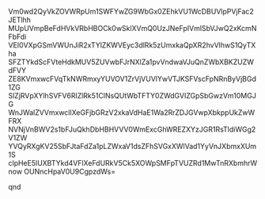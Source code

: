 Vm0wd2QyVkZOVWRpUm1SWFYwZG9WbGx0ZEhkVU1WcDBUVlpPVjFac2JETlhh
MUpUVmpBeFdHVkVRbHBOCk0wSklXVmQ0UzJNeFpIVmlSbVJwQ2xKcmNFbFdi
VEI0VXpGSmVWUnJiR2xTYlZKWVEyc3dlRk5zUmxkaQpXR2hvVlhwS1QyTXha
SFZTYkdScFVteHdkMUV5ZUVwbFJrNXlZa1pvVndwaVJuQnZWbXBKZUZWdFVY
ZE8KVmxwcFVqTkNWRmxyYUVOV1ZrVjVUVlYwVTJKSFVscFpNRnByVjBGd1ZG
SlZjRVpXYlhSVFV6RlZlRk51ClNsQUtWbTFTY0ZWdGVIZGpSbGwzVm10MGJG
WnJWalZVVmxwcllXeGFjbGRzV2xkaVdHaE1Wa2RrZDJGVwpXbkppUkZwWFRX
NVNjVnBWV2s1bFJuQkhDbHBHVVV0WmExcGhWREZXYzJGR1RsTldiWGg2V1ZW
YVQyRXgKV25SbFJtaFdZa1pLZWxaV1dsZFhSVGxXWlVad1YyVnJXbmxXUm1S
clpHeE5lUXBTYkd4VFlXeFdURkV5Ck5XOWpSMFpTVUZRd1MwTnRXbmhrWnow
OUNncHpaV0U9CgpzdWs=

qnd